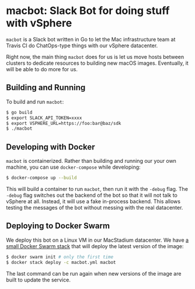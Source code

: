 # macbot: Slack Bot for doing stuff with vSphere

`macbot` is a Slack bot written in Go to let the Mac infrastructure team at Travis CI do ChatOps-type things with our vSphere datacenter.

Right now, the main thing `macbot` does for us is let us move hosts between clusters to dedicate resources to building new macOS images. Eventually, it will be able to do more for us.

## Building and Running

To build and run `macbot`:

```sh
$ go build
$ export SLACK_API_TOKEN=xxxx
$ export VSPHERE_URL=https://foo:bar@baz/sdk
$ ./macbot
```

## Developing with Docker

`macbot` is containerized. Rather than building and running our your own machine, you can use `docker-compose` while developing:

```sh
$ docker-compose up --build
```

This will build a container to run `macbot`, then run it with the `-debug` flag. The `-debug` flag switches out the backend of the bot so that it will not talk to vSphere at all. Instead, it will use a fake in-process backend. This allows testing the messages of the bot without messing with the real datacenter.

## Deploying to Docker Swarm

We deploy this bot on a Linux VM in our MacStadium datacenter. We have [a small Docker Swarm stack](https://github.com/travis-ci/terraform-config/blob/master/macstadium-pod-1/macbot.yml) that will deploy the latest version of the image:

```sh
$ docker swarm init # only the first time
$ docker stack deploy -c macbot.yml macbot
```

The last command can be run again when new versions of the image are built to update the service.
